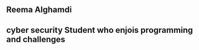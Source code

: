  
 <article>
 <h1>Reema Alghamdi<h1>
  <p>cyber security Student who enjois programming and challenges </p>

 <link rel="stylesheet" href="one.css">

</article>
 